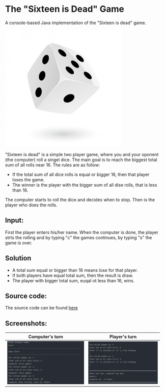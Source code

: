 # The "Sixteen is Dead" Game

A console-based Java implementation of the "Sixteen is dead" game.

![dice](https://github.com/PepiZlatev/sixteen-is-dead/blob/master/img/dice.jpg?)

"Sixteen is dead" is a simple two player game, where you and your oponent (the computer) roll a singel dice. 
The main goal is to reach the biggest total sum of all rolls near 16. The rules are as follow:
- If the total sum of all dice rolls is equal or bigger 16, then that player loses the game.
- The winner is the player with the bigger sum of all dise rolls, that is less than 16.


The computer starts to roll the dice and decides when to stop.
Then is the player who does the rolls.

## Input:
First the player enters his/her name.
When the computer is done, the player strts the rolling and by typing "c" the games continues, by typing "s" the game is over.

## Solution
- A total sum equal or bigger than 16 means lose for that player.
- If both players have equal total sum, then the result is draw.
- The player with bigger total sum, euqal ot less than 16, wins.

## Source code:
The source code can be found [here](https://github.com/PepiZlatev/sixteen-is-dead/blob/master/src/Main.java)


## Screenshots:
Computer's turn | Player's turn
:--------------:| :--------------:
![computer](https://github.com/PepiZlatev/sixteen-is-dead/blob/master/img/computer.jpg) | ![player](https://github.com/PepiZlatev/sixteen-is-dead/blob/master/img/player.jpg)

